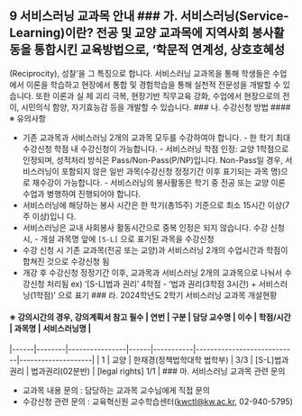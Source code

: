 
## 9 서비스러닝 교과목 안내 ### 가. 서비스러닝(Service-Learning)이란? 전공 및 교양 교과목에 지역사회 봉사활동을 통합시킨 교육방법으로, ‘학문적 연계성, 상호호혜성
(Reciprocity), 성찰’을 그 특징으로 합니다. 서비스러닝 교과목을 통해 학생들은 수업에서 이론을 학습하고 현장에서 통합 및 경험학습을 통해 실천적 전문성을 개발할 수 있습니다. 또한 이론과 실
제 괴리 극복, 현장기반 직무교육 강화, 수업에서 현장으로의 전이, 시민의식 함양, 자기효능감 등을 개발할 수 있습니다. ### 나. 수강신청 방법 #### ※ 유의사항
- 기존 교과목과 서비스러닝 2개의 교과목 모두를 수강하여야 합니다. - 한 학기 최대 수강신청 학점 내 수강신청이 가능합니다. - 서비스러닝 학점 인정: 교양 1학점으로 인정되며, 성적처리 방식은 Pass/Non-Pass(P/NP)입니다. Non-Pass일 경우, 서비스러닝이 포함되지 않은 일반 과목(수강신청 정정기간 이후 표기되는 과목
명)으로 재수강이 가능합니다. - 서비스러닝의 봉사활동은 학기 중 전공 또는 교양 이론 수업과 병행하여 진행되어야 합니다.
- 서비스러닝에 해당하는 봉사 시간은 한 학기(총15주) 기준으로 최소 15시간 이상(7주 이상)입니
다.
- 서비스러닝은 교내 사회봉사 활동시간으로 중복 인정은 되지 않습니다. 수강 신청 시, - 개설 과목명 앞에 `[S-L]` 으로 표기된 과목을 수강신청
- 수강 신청 시 기존 교과목(전공 또는 교양)과 서비스러닝 2개의 수업시간과 학점이 합쳐진 것으로 수강신청 됨
- 개강 후 수강신청 정정기간 이후, 교과목과 서비스러닝 2개의 교과목으로 나눠서 수강신청 처리됨 ex) ‘[S-L]법과 권리’ 4학점 - ‘법과 권리(3학점 3시간) + 서비스러닝(1학점)’ 으로 표기 ### 라. 2024학년도 2학기 서비스러닝 교과목 개설현황
#### ※ 강의시간의 경우, 강의계획서 참고 필수 | 연번 | 구분 | 담당 교수명 | 이수 | 학점/시간 | 과목명 | 서비스러닝명 |
|------|--------|----------------|------|-----------|----------------------------|--------------------|
| 1 | 교양 | 한재경(정책법학대학 법학부) | 3/3 | [S-L]법과권리 | 법과권리(02분반) | [legal rights] 1/1 | ### 마. 서비스러닝 교과목 관련 문의
- 교과목 내용 문의 : 담당하는 교과목 교수님에게 직접 문의
- 수강신청 관련 문의 : 교육혁신원 교수학습센터(kwctl@kw.ac.kr, 02-940-5795)
``` This is a markdown equivalent of the provided PDF document's contents, including tables and structured text.